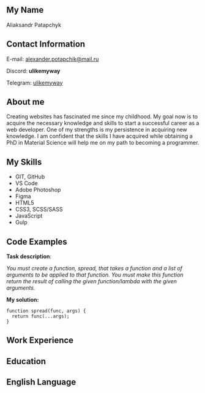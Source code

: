 ## My Name
Aliaksandr Patapchyk
## Contact Information
E-mail: [alexander.potapchik@mail.ru](mailto:alexander.potapchik@mail.ru)

Discord: **ulikemyway**

Telegram: [ulikemyway](https://t.me/ulikemyway)
## About me
Creating websites has fascinated me since my childhood. My goal now is to acquire the necessary knowledge and skills to start a successful career as a web developer.
One of my strengths is my persistence in acquiring new knowledge. I am confident that the skills I have acquired while obtaining a PhD in Material Science will help me on my path to becoming a programmer.
## My Skills
* GIT, GitHub
* VS Code
* Adobe Photoshop
* Figma
* HTML5
* CSS3, SCSS/SASS
* JavaScript
* Gulp
## Code Examples
**Task description**:

*You must create a function, spread, that takes a function and a list of arguments to be applied to that function. You must make this function return the result of calling the given function/lambda with the given arguments.*

**My solution:**

```
function spread(func, args) {
  return func(...args);
}
```

## Work Experience
## Education
## English Language
